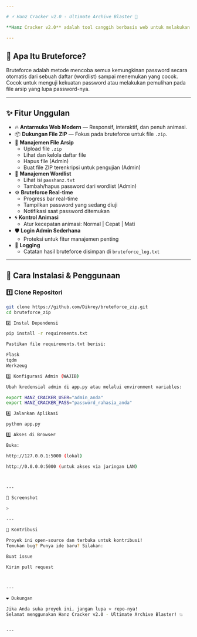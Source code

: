 ```yaml
---

# ⚡ Hanz Cracker v2.0 - Ultimate Archive Blaster 🚀

**Hanz Cracker v2.0** adalah tool canggih berbasis web untuk melakukan bruteforce password file arsip terenkripsi (saat ini mendukung format `.zip`). Dengan antarmuka modern dan fitur lengkap, Anda dapat dengan mudah mengelola file, wordlist, serta menjalankan proses bruteforce langsung dari browser Anda.

---
```


## 🔐 Apa Itu Bruteforce?

Bruteforce adalah metode mencoba semua kemungkinan password secara otomatis dari sebuah daftar (wordlist) sampai menemukan yang cocok. Cocok untuk menguji kekuatan password atau melakukan pemulihan pada file arsip yang lupa password-nya.

---

## ✨ Fitur Unggulan

- 🔥 **Antarmuka Web Modern** — Responsif, interaktif, dan penuh animasi.
- 📦 **Dukungan File ZIP** — Fokus pada bruteforce untuk file `.zip`.
- 📁 **Manajemen File Arsip**
  - Upload file `.zip`
  - Lihat dan kelola daftar file
  - Hapus file (Admin)
  - Buat file ZIP terenkripsi untuk pengujian (Admin)
- 🔑 **Manajemen Wordlist**
  - Lihat isi `passhanz.txt`
  - Tambah/hapus password dari wordlist (Admin)
- ⚙️ **Bruteforce Real-time**
  - Progress bar real-time
  - Tampilkan password yang sedang diuji
  - Notifikasi saat password ditemukan
- 🌀 **Kontrol Animasi**
  - Atur kecepatan animasi: Normal | Cepat | Mati
- 🛡️ **Login Admin Sederhana**
  - Proteksi untuk fitur manajemen penting
- 📄 **Logging**
  - Catatan hasil bruteforce disimpan di `bruteforce_log.txt`

---

## 🚀 Cara Instalasi & Penggunaan

### 1️⃣ Clone Repositori

```bash
git clone https://github.com/Dikrey/bruteforce_zip.git
cd bruteforce_zip

2️⃣ Instal Dependensi

pip install -r requirements.txt

Pastikan file requirements.txt berisi:

Flask
tqdm
Werkzeug

3️⃣ Konfigurasi Admin (WAJIB)

Ubah kredensial admin di app.py atau melalui environment variables:

export HANZ_CRACKER_USER="admin_anda"
export HANZ_CRACKER_PASS="password_rahasia_anda"

4️⃣ Jalankan Aplikasi

python app.py

5️⃣ Akses di Browser

Buka:

http://127.0.0.1:5000 (lokal)

http://0.0.0.0:5000 (untuk akses via jaringan LAN)



---

📸 Screenshot

> 

---

🤝 Kontribusi

Proyek ini open-source dan terbuka untuk kontribusi!
Temukan bug? Punya ide baru? Silakan:

Buat issue

Kirim pull request



---

❤️ Dukungan

Jika Anda suka proyek ini, jangan lupa ⭐ repo-nya!
Selamat menggunakan Hanz Cracker v2.0 - Ultimate Archive Blaster! 💥


---
